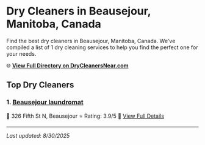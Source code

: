 # Dry Cleaners in Beausejour, Manitoba, Canada

Find the best dry cleaners in Beausejour, Manitoba, Canada. We've compiled a list of 1 dry cleaning services to help you find the perfect one for your needs.

🌐 **[View Full Directory on DryCleanersNear.com](https://drycleanersnear.com/city/Canada/Manitoba/Beausejour)**

## Top Dry Cleaners

### 1. [Beausejour laundromat](https://drycleanersnear.com/dryCleaner/68abc4f51a3e57008809f486/beausejour-laundromat)
📍 326 Fifth St N, Beausejour
⭐ Rating: 3.9/5
🔗 [View Full Details](https://drycleanersnear.com/dryCleaner/68abc4f51a3e57008809f486/beausejour-laundromat)


---

*Last updated: 8/30/2025*
